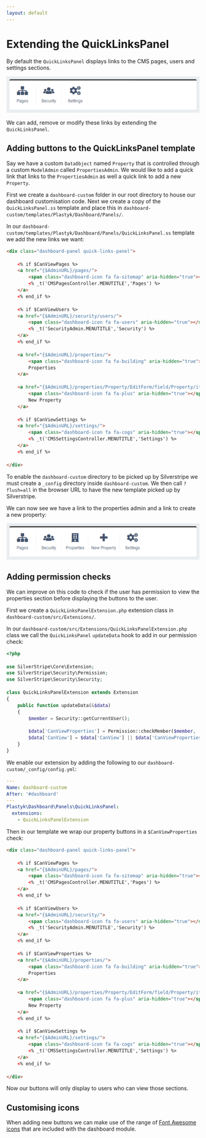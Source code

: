 ```yaml
---
layout: default
---
```


# Extending the QuickLinksPanel

By default the `QuickLinksPanel` displays links to the CMS pages, users and settings sections.

![Dashboard module QuickLinksPanel screenshot](images/dashboard-module-quick-links-panel.png)

We can add, remove or modify these links by extending the `QuickLinksPanel`.

## Adding buttons to the QuickLinksPanel template

Say we have a custom `DataObject` named `Property` that is controlled through a custom `ModelAdmin` called `PropertiesAdmin`. We would like to add a quick link that links to the `PropertiesAdmin` as well a quick link to add a new `Property`.

First we create a `dashboard-custom` folder in our root directory to house our dashboard customisation code. Next we create a copy of the `QuickLinksPanel.ss` template and place this in `dashboard-custom/templates/Plastyk/Dashboard/Panels/`.

In our `dashboard-custom/templates/Plastyk/Dashboard/Panels/QuickLinksPanel.ss` template we add the new links we want:

```html
<div class="dashboard-panel quick-links-panel">

    <% if $CanViewPages %>
    <a href="{$AdminURL}/pages/">
        <span class="dashboard-icon fa fa-sitemap" aria-hidden="true"></span>
        <% _t('CMSPagesController.MENUTITLE','Pages') %>
    </a>
    <% end_if %>

    <% if $CanViewUsers %>
    <a href="{$AdminURL}/security/users/">
        <span class="dashboard-icon fa fa-users" aria-hidden="true"></span>
        <% _t('SecurityAdmin.MENUTITLE','Security') %>
    </a>
    <% end_if %>

    <a href="{$AdminURL}/properties/">
        <span class="dashboard-icon fa fa-building" aria-hidden="true"></span>
        Properties
    </a>

    <a href="{$AdminURL}/properties/Property/EditForm/field/Property/item/new">
        <span class="dashboard-icon fa fa-plus" aria-hidden="true"></span>
        New Property
    </a>

    <% if $CanViewSettings %>
    <a href="{$AdminURL}/settings/">
        <span class="dashboard-icon fa fa-cogs" aria-hidden="true"></span>
        <% _t('CMSSettingsController.MENUTITLE','Settings') %>
    </a>
    <% end_if %>

</div>
```

To enable the `dashboard-custom` directory to be picked up by Silverstripe we must create a `_config` directory inside `dashboard-custom`. We then call `?flush=all` in the browser URL to have the new template picked up by Silverstripe.

We can now see we have a link to the properties admin and a link to create a new property:

![Dashboard module customised QuickLinksPanel screenshot](images/dashboard-module-quick-links-panel-customised.png)

## Adding permission checks

We can improve on this code to check if the user has permission to view the properties section before displaying the buttons to the user.

First we create a `QuickLinksPanelExtension.php` extension class in `dashboard-custom/src/Extensions/`.

In our `dashboard-custom/src/Extensions/QuickLinksPanelExtension.php` class we call the `QuickLinksPanel` `updateData` hook to add in our permission check:

```php
<?php

use SilverStripe\Core\Extension;
use SilverStripe\Security\Permission;
use SilverStripe\Security\Security;

class QuickLinksPanelExtension extends Extension
{
    public function updateData(&$data)
    {
        $member = Security::getCurrentUser();

        $data['CanViewProperties'] = Permission::checkMember($member, 'CMS_ACCESS_PropertiesAdmin') && class_exists(PropertiesAdmin::class);
        $data['CanView'] = $data['CanView'] || $data['CanViewProperties'];
    }
}
```

We enable our extension by adding the following to our `dashboard-custom/_config/config.yml`:

```yml
---
Name: dashboard-custom
After: '#dashboard'
---
Plastyk\Dashboard\Panels\QuickLinksPanel:
  extensions:
    - QuickLinksPanelExtension
```

Then in our template we wrap our property buttons in a `$CanViewProperties` check:

```html
<div class="dashboard-panel quick-links-panel">

    <% if $CanViewPages %>
    <a href="{$AdminURL}/pages/">
        <span class="dashboard-icon fa fa-sitemap" aria-hidden="true"></span>
        <% _t('CMSPagesController.MENUTITLE','Pages') %>
    </a>
    <% end_if %>

    <% if $CanViewUsers %>
    <a href="{$AdminURL}/security/">
        <span class="dashboard-icon fa fa-users" aria-hidden="true"></span>
        <% _t('SecurityAdmin.MENUTITLE','Security') %>
    </a>
    <% end_if %>

    <% if $CanViewProperties %>
    <a href="{$AdminURL}/properties/">
        <span class="dashboard-icon fa fa-building" aria-hidden="true"></span>
        Properties
    </a>

    <a href="{$AdminURL}/properties/Property/EditForm/field/Property/item/new">
        <span class="dashboard-icon fa fa-plus" aria-hidden="true"></span>
        New Property
    </a>
    <% end_if %>

    <% if $CanViewSettings %>
    <a href="{$AdminURL}/settings/">
        <span class="dashboard-icon fa fa-cogs" aria-hidden="true"></span>
        <% _t('CMSSettingsController.MENUTITLE','Settings') %>
    </a>
    <% end_if %>

</div>
```

Now our buttons will only display to users who can view those sections.

## Customising icons

When adding new buttons we can make use of the range of [Font Awesome icons](https://fontawesome.com/icons) that are included with the dashboard module.
